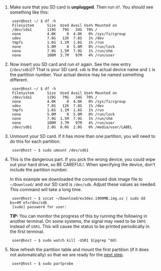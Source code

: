 1. Make sure that you SD card is **unplugged**. Then run `df`. You should see something like this:

        user@host ~/ $ df -h
        Filesystem      Size  Used Avail Use% Mounted on
        /dev/sda1       119G   79G   34G  70% /
        none            4.0K     0  4.0K   0% /sys/fs/cgroup
        udev            7.8G   12K  7.8G   1% /dev
        tmpfs           1.6G  1.1M  1.6G   1% /run
        none            5.0M     0  5.0M   0% /run/lock
        none            7.9G  1.5M  7.9G   1% /run/shm
        none            100M  3.7M   97M   4% /run/user

2. Now insert you SD card and run `df` again. See the new entry (`/dev/sdb1`)? That is your SD card. `sdb` is the actual device name and `1` is the partition number. Your actual device may be named something different.

        user@host ~/ $ df -h
        Filesystem      Size  Used Avail Use% Mounted on
        /dev/sda1       119G   79G   34G  70% /
        none            4.0K     0  4.0K   0% /sys/fs/cgroup
        udev            7.8G   12K  7.8G   1% /dev
        tmpfs           1.6G  1.1M  1.6G   1% /run
        none            5.0M     0  5.0M   0% /run/lock
        none            7.9G  1.5M  7.9G   1% /run/shm
        none            100M  3.7M   97M   4% /run/user
        /dev/sdb1       2.0G  0.0G  2.0G   0% /media/user/LABEL

3. Unmount your SD card. If it has more than one partition, you will need to do this for each partition.

        user@host ~ $ sudo umount /dev/sdb1

4. This is the dangerous part. If you pick the wrong device, you could wipe out your hard drive, so BE CAREFUL!. When specifying the device, don't include the partition number.

    In this example we downloaded the compressed disk image file to `~/Download/` and our SD card is `/dev/sdb`. Adjust these values as needed. This command will take a long time.

        user@host ~ $ xzcat ~/Download/ev3dev.1900MB.img.xz | sudo dd bs=4M of=/dev/sdb
        [sudo] password for user:

    **TIP:** You can monitor the progress of this by running the following in another terminal. On some systems, the signal may need to be `INFO` instead of `USR1`. This will cause the status to be printed periodically in the first terminal.

        user@host ~ $ sudo watch kill -USR1 $(pgrep ^dd)

5. Now refresh the partition table and mount the first partition (if it does not automatically) so that we are ready for the [next step](Getting-started-v2#step-4-enable-usb-networking).

        user@host ~ $ sudo partprobe

